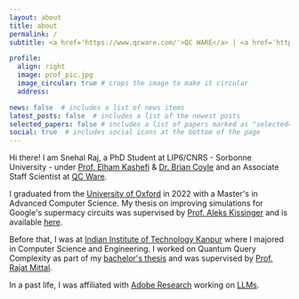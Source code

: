 ```yaml
---
layout: about
title: about
permalink: /
subtitle: <a href='https://www.qcware.com/'>QC WARE</a> | <a href='https://www.lip6.fr/?LANG=en'>LIP6</a> | <a href='https://www.sorbonne-universite.fr/'>Sorbonne Universite</a>.

profile:
  align: right
  image: prof_pic.jpg
  image_circular: true # crops the image to make it circular
  address: 

news: false  # includes a list of news items
latest_posts: false  # includes a list of the newest posts
selected_papers: false # includes a list of papers marked as "selected={true}"
social: true  # includes social icons at the bottom of the page
---
```


Hi there! I am Snehal Raj, a PhD Student at LIP6/CNRS - Sorbonne University - under [Prof. Elham Kashefi](https://www.lip6.fr/actualite/personnes-fiche.php?ident=P1427) & [Dr. Brian Coyle](https://scholar.google.com/citations?user=zDZuloYAAAAJ&hl=en) and an Associate Staff Scientist at [QC Ware](https://www.qcware.com/).

 I graduated from the [University of Oxford](https://www.cs.ox.ac.uk/) in 2022 with a Master's in Advanced Computer Science. My thesis on improving simulations for Google's supermacy circuits was supervised by [Prof. Aleks Kissinger](https://www.cs.ox.ac.uk/people/aleks.kissinger/) and is available [here](https://www.cs.ox.ac.uk/people/aleks.kissinger/theses/raj-thesis.pdf).
 
 Before that, I was at [Indian Institute of Technology Kanpur](https://www.iitk.ac.in/) where I majored in Computer Science and Engineering. I worked on Quantum Query Complexity as part of my [bachelor's thesis](https://github.com/SnehalRaj/CS396A/blob/master/Report.pdf) and was supervised by [Prof. Rajat Mittal](https://www.cse.iitk.ac.in/users/rmittal/).

 In a past life, I was affiliated with [Adobe Research](https://research.adobe.com/) working on [LLMs](https://aclanthology.org/2021.emnlp-main.798/?utm_campaign=%E6%AF%8E%E9%80%B1%20NLP%20%E8%AB%96%E6%96%87&utm_medium=email&utm_source=Revue%20newsletter). 

